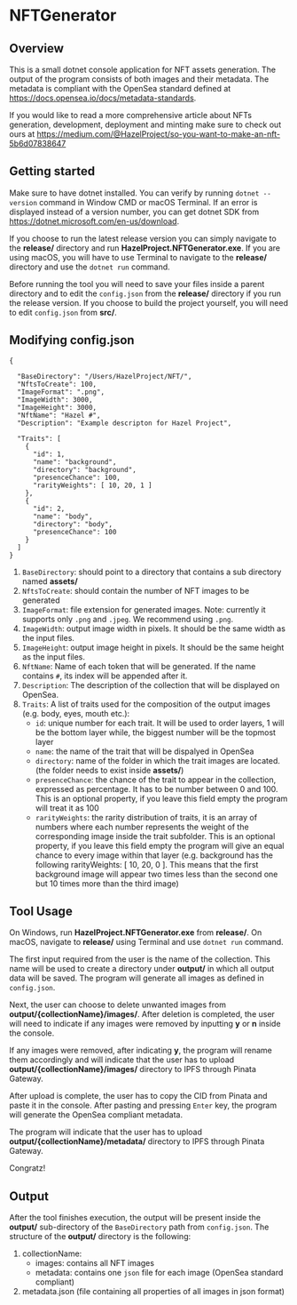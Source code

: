 # NFTGenerator

## Overview

This is a small dotnet console application for NFT assets generation. 
The output of the program consists of both images and their metadata.
The metadata is compliant with the OpenSea standard defined at https://docs.opensea.io/docs/metadata-standards.

If you would like to read a more comprehensive article about NFTs generation, development, deployment and minting make sure to check out ours at https://medium.com/@HazelProject/so-you-want-to-make-an-nft-5b6d07838647

## Getting started

Make sure to have dotnet installed. You can verify by running `dotnet --version` command in Window CMD or macOS Terminal. If an error is displayed instead of a version number, you can get dotnet SDK from https://dotnet.microsoft.com/en-us/download. 

If you choose to run the latest release version you can simply navigate to the **release/** directory and run **HazelProject.NFTGenerator.exe**. 
If you are using macOS, you will have to use Terminal to navigate to the **release/** directory and use the `dotnet run` command.

Before running the tool you will need to save your files inside a parent directory and to edit the `config.json` from the **release/** directory if you run the release version.
If you choose to build the project yourself, you will need to edit `config.json` from **src/**.

## Modifying config.json

```
{

  "BaseDirectory": "/Users/HazelProject/NFT/",
  "NftsToCreate": 100,
  "ImageFormat": ".png",
  "ImageWidth": 3000,
  "ImageHeight": 3000,
  "NftName": "Hazel #",
  "Description": "Example descripton for Hazel Project",

  "Traits": [
    {
      "id": 1,
      "name": "background",
      "directory": "background",
      "presenceChance": 100,
      "rarityWeights": [ 10, 20, 1 ]
    },
    {
      "id": 2,
      "name": "body",
      "directory": "body",
      "presenceChance": 100
    }
  ]
}
```

1. `BaseDirectory`: should point to a directory that contains a sub directory named **assets/**
2. `NftsToCreate`: should contain the number of NFT images to be generated
3. `ImageFormat`: file extension for generated images. Note: currently it supports only `.png` and `.jpeg`. We recommend using `.png`.
4. `ImageWidth`: output image width in pixels. It should  be the same width as the input files.
5. `ImageHeight`: output image height in pixels. It should  be the same height as the input files.
6. `NftName`: Name of each token that will be generated. If the name contains `#`, its index will be appended after it.
7. `Description`: The description of the collection that will be displayed on OpenSea.
8. `Traits`: A list of traits used for the composition of the output images (e.g. body, eyes, mouth etc.):
   - `id`: unique number for each trait. It will be used to order layers, 1 will be the bottom layer while, the biggest number will be the topmost layer
   - `name`: the name of the trait that will be dispalyed in OpenSea
   - `directory`: name of the folder in which the trait images are located. (the folder needs to exist inside **assets/**)
   - `presenceChance`: the chance of the trait to appear in the collection, expressed as percentage. It has to be number between 0 and 100. This is an optional property, if you leave this field empty the program will treat it as 100
   - `rarityWeights`: the rarity distribution of traits, it is an array of numbers where each number represents the weight of the corresponding image inside the trait subfolder. This is an optional property, if you leave this field empty the program will give an equal chance to every image within that layer
   (e.g. background has the following rarityWeights: [ 10, 20, 0 ]. This means that the first background image will appear two times less than the second one but 10 times more than the third image)


## Tool Usage

On Windows, run **HazelProject.NFTGenerator.exe** from **release/**.
On macOS, navigate to **release/** using Terminal and use `dotnet run` command.

The first input required from the user is the name of the collection. This name will be used to create a directory under **output/** in which all output data will be saved.
The program will generate all images as defined in `config.json`.

Next, the user can choose to delete unwanted images from **output/{collectionName}/images/**. After deletion is completed, the user will need to indicate if any images were removed by inputting **y** or **n** inside the console.

If any images were removed, after indicating **y**, the program will rename them accordingly and will indicate that the user has to upload **output/{collectionName}/images/** directory to IPFS through Pinata Gateway.

After upload is complete, the user has to copy the CID from Pinata and paste it in the console. After pasting and pressing `Enter` key, the program will generate the OpenSea compliant metadata. 

The program will indicate that the user has to upload **output/{collectionName}/metadata/** directory to IPFS through Pinata Gateway.

Congratz!

## Output

After the tool finishes execution, the output will be present inside the **output/** sub-directory of the `BaseDirectory` path from `config.json`.
The structure of the **output/** directory is the following:
1. collectionName:
   - images: contains all NFT images
   - metadata: contains one `json` file for each image (OpenSea standard compliant)
2. metadata.json (file containing all properties of all images in json format)
